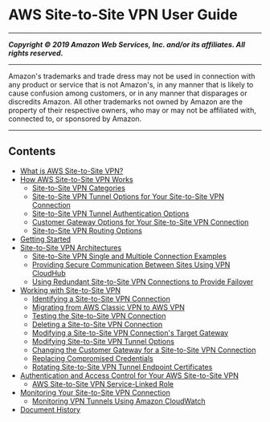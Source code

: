 # AWS Site-to-Site VPN User Guide

-----
*****Copyright &copy; 2019 Amazon Web Services, Inc. and/or its affiliates. All rights reserved.*****

-----
Amazon's trademarks and trade dress may not be used in 
     connection with any product or service that is not Amazon's, 
     in any manner that is likely to cause confusion among customers, 
     or in any manner that disparages or discredits Amazon. All other 
     trademarks not owned by Amazon are the property of their respective
     owners, who may or may not be affiliated with, connected to, or 
     sponsored by Amazon.

-----
## Contents
+ [What is AWS Site-to-Site VPN?](VPC_VPN.md)
+ [How AWS Site-to-Site VPN Works](how_it_works.md)
   + [Site-to-Site VPN Categories](vpn-categories.md)
   + [Site-to-Site VPN Tunnel Options for Your Site-to-Site VPN Connection](VPNTunnels.md)
   + [Site-to-Site VPN Tunnel Authentication Options](vpn-tunnel-authentication-options.md)
   + [Customer Gateway Options for Your Site-to-Site VPN Connection](cgw-options.md)
   + [Site-to-Site VPN Routing Options](VPNRoutingTypes.md)
+ [Getting Started](SetUpVPNConnections.md)
+ [Site-to-Site VPN Architectures](site-site-architechtures.md)
   + [Site-to-Site VPN Single and Multiple Connection Examples](Examples.md)
   + [Providing Secure Communication Between Sites Using VPN CloudHub](VPN_CloudHub.md)
   + [Using Redundant Site-to-Site VPN Connections to Provide Failover](VPNConnections.md)
+ [Working with Site-to-Site VPN](working-with-site-site.md)
   + [Identifying a Site-to-Site VPN Connection](identify-vpn.md)
   + [Migrating from AWS Classic VPN to AWS VPN](aws-vpn-migrate.md)
   + [Testing the Site-to-Site VPN Connection](HowToTestEndToEnd_Linux.md)
   + [Deleting a Site-to-Site VPN Connection](delete-vpn.md)
   + [Modifying a Site-to-Site VPN Connection's Target Gateway](modify-vpn-target.md)
   + [Modifying Site-to-Site VPN Tunnel Options](modify-vpn-tunnel-options.md)
   + [Changing the Customer Gateway for a Site-to-Site VPN Connection](change-vpn-cgw.md)
   + [Replacing Compromised Credentials](CompromisedCredentials.md)
   + [Rotating Site-to-Site VPN Tunnel Endpoint Certificates](roate-vpn-certificate.md)
+ [Authentication and Access Control for Your AWS Site-to-Site VPN](vpn-authentication-access-control.md)
   + [AWS Site-to-Site VPN Service-Linked Role](vpn-service-linked-roles.md)
+ [Monitoring Your Site-to-Site VPN Connection](monitoring-overview-vpn.md)
   + [Monitoring VPN Tunnels Using Amazon CloudWatch](monitoring-cloudwatch-vpn.md)
+ [Document History](WhatsNew.md)